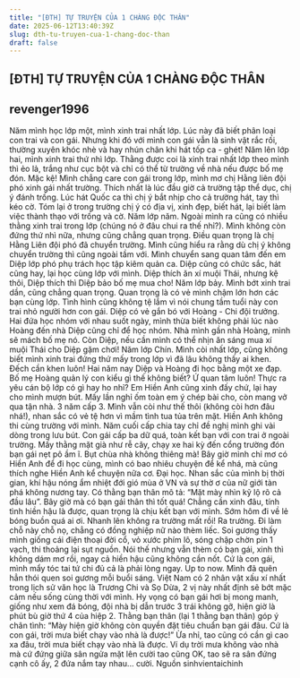 ```yaml
---
title: "[ĐTH] TỰ TRUYỆN CỦA 1 CHÀNG ĐỘC THÂN"
date: 2025-06-12T13:40:39Z
slug: dth-tu-truyen-cua-1-chang-doc-than
draft: false
---
```


## [ĐTH] TỰ TRUYỆN CỦA 1 CHÀNG ĐỘC THÂN

## revenger1996

Năm mình học lớp một, mình xinh trai nhất lớp. Lúc này đã biết phân loại con trai và con gái. Nhưng khi đó với mình con gái vẫn là sinh vật rắc rối, thường xuyên khóc nhè và hay nhún chân khi hát tốp ca - ghét!
Năm lên lớp hai, mình xinh trai thứ nhì lớp. Thằng được coi là xinh trai nhất lớp theo mình thì ẻo lả, trắng như cục bột và chỉ có thể từ trường về nhà nếu được bố mẹ đón. Mặc kệ! Mình chẳng care con gái trong lớp, mình mơ chị Hằng liên đội phó xinh gái nhất trường. Thích nhất là lúc đầu giờ cả trường tập thể dục, chị ý đánh trống. Lúc hát Quốc ca thì chị ý bắt nhịp cho cả trường hát, tay thì kéo cờ. Tóm lại ở trong trường chị ý có địa vị, xinh đẹp, biết hát, lại biết làm việc thành thạo với trống và cờ.
Năm lớp năm. Ngoài mình ra cũng có nhiều thằng xinh trai trong lớp (chúng nó ở đâu chui ra thế nhỉ?). Mình không còn đứng thứ nhì nữa, nhưng cũng chẳng quan trọng. Điều quan trọng là chị Hằng Liên đội phó đã chuyển trường. Mình cũng hiểu ra rằng dù chị ý không chuyển trường thì cũng ngoài tầm với. Mình chuyển sang quan tâm đến em Diệp lớp phó phụ trách học tập kiêm quản ca. Diệp cũng có chức sắc, hát cũng hay, lại học cùng lớp với mình. Diệp thích ăn xí muội Thái, nhưng kệ thôi, Diệp thích thì Diệp bảo bố mẹ mua cho!
Năm lớp bảy. Mình bớt xinh trai dần, cũng chẳng quan trọng. Quan trọng là có vẻ mình chậm lớn hơn các bạn cùng lớp. Tình hình cũng không tệ lắm vì nói chung tầm tuổi này con trai nhỏ người hơn con gái. Diệp có vẻ gắn bó với Hoàng - Chi đội trưởng. Hai đứa học nhóm với nhau suốt ngày, mình thừa biết không phải lúc nào Hoàng đến nhà Diệp cũng chỉ để học nhóm. Nhà mình gần nhà Hoàng, mình sẽ mách bố mẹ nó. Còn Diệp, nếu cần mình có thể nhịn ăn sáng mua xí muội Thái cho Diệp gặm chơi!
Năm lớp Chín. Mình còi nhất lớp, cũng không biết mình xinh trai đứng thứ mấy trong lớp vì đã lâu không thấy ai khen. Đếch cần khen luôn! Hai năm nay Diệp và Hoàng đi học bằng một xe đạp. Bố mẹ Hoàng quản lý con kiểu gì thế không biết? Ứ quan tâm luôn! Thực ra yêu cán bộ lớp có gì hay ho nhỉ? Em Hiền Anh cũng xinh đấy chứ, lại hay cho mình mượn bút. Mấy lần nghỉ ốm toàn em ý chép bài cho, còn mang vở qua tận nhà.
3 năm cấp 3. Mình vẫn còi như thế thôi (không còi hơn đâu nhá!), nhan sắc có vẻ tệ hơn vì mầm tình tua tủa trên mặt. Hiền Anh không thi cùng trường với mình. Năm cuối cấp chia tay chỉ đề nghị mình ghi vài dòng trong lưu bút. Con gái cấp ba dữ quá, toàn kết bạn với con trai ở ngoài trường. Mấy thằng mặt già như rễ cây, chạy xe hai kỳ đến cổng trường đón bạn gái nẹt pô ầm ĩ. Bụt chùa nhà không thiêng mà! Bây giờ mình chỉ mơ có Hiền Anh để đi học cùng, mình có bao nhiêu chuyện để kể nhá, mà cũng thích nghe Hiền Anh kể chuyện nữa cơ.
Đại học. Nhan sắc của mình bị thời gian, khí hậu nóng ẩm nhiệt đới gió mùa ở VN và sự thờ ơ của nữ giới tàn phá không nương tay. Có thằng bạn thân mô tả: “Mặt mày nhìn kỹ lộ rõ cả đầu lâu”. Bây giờ mà có bạn gái thân thì tốt quá! Chẳng cần xinh đâu, tính tình hiền hậu là được, quan trọng là chịu kết bạn với mình. Sớm hôm đi về lẻ bóng buồn quá ai ơi. Nhanh lên không ra trường mất rồi!
Ra trường. Đi làm chỗ này chỗ nọ, chẳng có đồng nghiệp nữ nào thèm liếc. Soi gương thấy mình giống cái điện thoại đời cổ, vỏ xước phím lô, sóng chập chờn pin 1 vạch, thi thoảng lại sụt nguồn. Nói thế nhưng vẫn thèm có bạn gái, xinh thì không dám mơ rồi, ngay cả hiền hậu cũng không cần nốt. Cứ là con gái, mình mẩy tóc tai tứ chi đủ cả là phải lòng ngay.
Up to now. Mình đã quên hẳn thói quen soi gương mỗi buổi sáng. Việt Nam có 2 nhân vật xấu xí nhất trong lịch sử văn học là Trương Chi và Sọ Dừa, 2 vị này nhất định sẽ bớt mặc cảm nếu sống cùng thời với mình. Hy vọng có bạn gái hơi bị mong manh, giống như xem đá bóng, đội nhà bị dẫn trước 3 trái không gỡ, hiện giờ là phút bù giờ thứ 4 của hiệp 2. Thằng bạn thân (lại 1 thằng bạn thân) góp ý chân tình: “Mày hiện giờ không còn quyền đặt tiêu chuẩn bạn gái đâu. Cứ là con gái, trời mưa biết chạy vào nhà là được!”
Ừa nhỉ, tao cũng có cần gì cao xa đâu, trời mưa biết chạy vào nhà là được. Ví dụ trời mưa không vào nhà mà cứ đứng giữa sân ngửa mặt lên cười tao cũng OK, tao sẽ ra sân đứng cạnh cô ấy, 2 đứa nắm tay nhau... cười.
Nguồn sinhvientaichinh